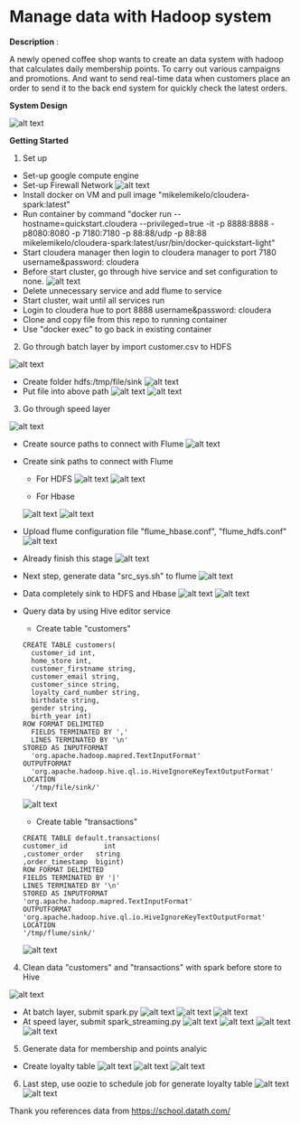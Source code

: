 # Manage data with Hadoop system

**Description** :

A newly opened coffee shop wants to create an data system with hadoop that calculates daily membership points. To carry out various campaigns and promotions. And want to send real-time data when customers place an order to send it to the back end system for quickly check the latest orders.

**System Design**

![alt text](pic/image.png)


**Getting Started**
1. Set up
* Set-up google compute engine
* Set-up Firewall Network
![alt text](pic/image-2.png)
* Install docker on VM and pull image "mikelemikelo/cloudera-spark:latest"
* Run container by command "docker run --hostname=quickstart.cloudera --privileged=true -it -p 8888:8888 -p8080:8080 -p 7180:7180 -p 88:88/udp -p 88:88 mikelemikelo/cloudera-spark:latest/usr/bin/docker-quickstart-light"
* Start cloudera manager then login to cloudera manager to port 7180 username&password: cloudera
* Before start cluster, go through hive service and set configuration to none.
![alt text](pic/image-3.png)
* Delete unnecessary service and add flume to service
* Start cluster, wait until all services run
* Login to cloudera hue to port 8888 username&password: cloudera
* Clone and copy file from this repo to running container
* Use "docker exec" to go back in existing container

2. Go through batch layer by import customer.csv to HDFS

  ![alt text](pic/image-1.png)
* Create folder hdfs:/tmp/file/sink
![alt text](pic/image-5.png)
* Put file into above path
![alt text](pic/image-6.png)
![alt text](pic/image-7.png)

3. Go through speed layer

![alt text](pic/image-8.png)
* Create source paths to connect with Flume
![alt text](pic/image-9.png)
* Create sink paths to connect with Flume
    * For HDFS
![alt text](pic/image-10.png)
![alt text](pic/image-12.png)

    * For Hbase
    
    ![alt text](pic/image-11.png)
![alt text](pic/image-13.png)
* Upload flume configuration file "flume_hbase.conf", "flume_hdfs.conf"
![alt text](pic/image-14.png)
* Already finish this stage
![alt text](pic/image-16.png)
* Next step, generate data "src_sys.sh" to flume
![alt text](pic/image-17.png)
* Data completely sink to HDFS and Hbase
![alt text](pic/image-18.png)
![alt text](pic/image-19.png)
* Query data by using Hive editor service
    * Create table "customers"
    ```
    CREATE TABLE customers(
	  customer_id int, 
	  home_store int, 
	  customer_firstname string, 
	  customer_email string, 
	  customer_since string, 
	  loyalty_card_number string, 
	  birthdate string, 
	  gender string, 
	  birth_year int)
	ROW FORMAT DELIMITED 
	  FIELDS TERMINATED BY ',' 
	  LINES TERMINATED BY '\n' 
	STORED AS INPUTFORMAT 
	  'org.apache.hadoop.mapred.TextInputFormat' 
	OUTPUTFORMAT 
	  'org.apache.hadoop.hive.ql.io.HiveIgnoreKeyTextOutputFormat'
	LOCATION
	  '/tmp/file/sink/'
    ```
    ![alt text](pic/image-20.png)
    * Create table "transactions"
    ```
    CREATE TABLE default.transactions(
   customer_id         int
  ,customer_order  	string
  ,order_timestamp	bigint) 
  ROW FORMAT DELIMITED 
  FIELDS TERMINATED BY '|' 
  LINES TERMINATED BY '\n'
  STORED AS INPUTFORMAT 
  'org.apache.hadoop.mapred.TextInputFormat' 
  OUTPUTFORMAT 
  'org.apache.hadoop.hive.ql.io.HiveIgnoreKeyTextOutputFormat'
  LOCATION
  '/tmp/flume/sink/'
    ```
  ![alt text](pic/image-21.png)






4. Clean data "customers" and "transactions" with spark before store to Hive

![alt text](pic/image-22.png)
* At batch layer, submit spark.py
![alt text](pic/image-23.png)
![alt text](pic/image-25.png)
![alt text](pic/image-26.png)
* At speed layer, submit spark_streaming.py
![alt text](pic/image-24.png)
![alt text](pic/image-27.png)
![alt text](pic/image-28.png)
![alt text](pic/image-29.png)

5. Generate data for membership and points analyic 
* Create loyalty table
![alt text](pic/image-30.png)
![alt text](pic/image-31.png)
![alt text](pic/image-32.png)

6. Last step, use oozie to schedule job for generate loyalty table
![alt text](pic/image-33.png)
![alt text](pic/image-34.png)

Thank you references data from https://school.datath.com/